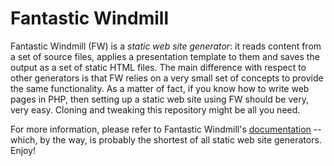Fantastic Windmill
==================

Fantastic Windmill (FW) is a *static web site generator*: it reads content
from a set of source files, applies a presentation template to them and
saves the output as a set of static HTML files. The main difference with
respect to other generators is that FW relies on a very small set of
concepts to provide the same functionality. As a matter of fact, if you know
how to write web pages in PHP, then setting up a static web site using FW
should be very, very easy. Cloning and tweaking this repository might be
all you need.

For more information, please refer to Fantastic Windmill's
[documentation](http://sylvainhalle.github.com/FantasticWindmill/) --which,
by the way, is probably the shortest of all static web site generators.
Enjoy!
